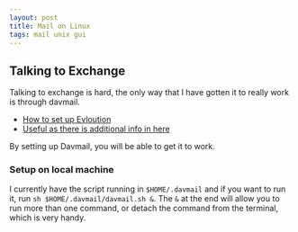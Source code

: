 ```yaml
---
layout: post
title: Mail on Linux
tags: mail unix gui
---
```


## Talking to Exchange

Talking to exchange is hard, the only way that I have gotten it to really work is through davmail.

* [How to set up Evloution](https://www.linux-answered.com/2012/06/21/use-microsoft-exchange-2007-2010-calendar-address-book-evolution/)
* [Useful as there is additional info in here](http://www.linux-answered.com/2012/06/12/use-thunderbird-evolution-with-microsoft-exchange-2007-2010/)

By setting up Davmail, you will be able to get it to work.

### Setup on local machine

I currently have the script running in `$HOME/.davmail` and if you want to run it, run `sh $HOME/.davmail/davmail.sh &`. The `&` at the end will allow you to run more than one command, or detach the command from the terminal, which is very handy.
